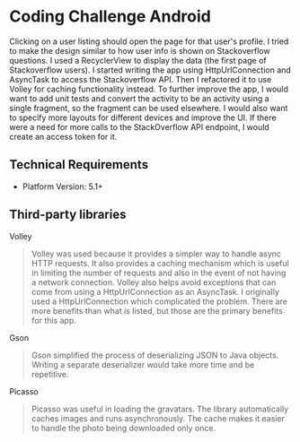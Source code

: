 # Coding Challenge Android

Clicking on a user listing should open the page for that user's profile. I tried to make the design similar to how user info is shown on Stackoverflow questions. I used a RecyclerView to display the data (the first page of Stackoverflow users). I started writing the app using HttpUrlConnection and AsyncTask to access the Stackoverflow API. Then I refactored it to use Volley for caching functionality instead. To further improve the app, I would want to add unit tests and convert the activity to be an activity using a single fragment, so the fragment can be used elsewhere. I would also want to specify more layouts for different devices and improve the UI. If there were a need for more calls to the StackOverflow API endpoint, I would create an access token for it.

## Technical Requirements

- Platform Version: 5.1+

## Third-party libraries

Volley
> Volley was used because it provides a simpler way to handle async HTTP requests. It also provides a caching mechanism which is useful in limiting the number of requests and also in the event of not having a network connection. Volley also helps avoid exceptions that can come from using a HttpUrlConnection as an AsyncTask. I originally used a HttpUrlConnection which complicated the problem. There are more benefits than what is listed, but those are the primary benefits for this app.

Gson
> Gson simplified the process of deserializing JSON to Java objects. Writing a separate deserializer would take more time and be repetitive.

Picasso
> Picasso was useful in loading the gravatars. The library automatically caches images and runs asynchronously. The cache makes it easier to handle the photo being downloaded only once.  
